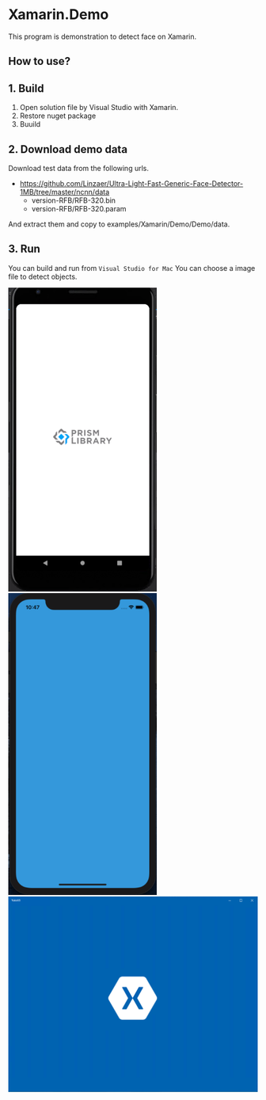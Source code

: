 # Xamarin.Demo
  
This program is demonstration to detect face on Xamarin. 
 
## How to use? 
 
## 1. Build 
 
1. Open solution file by Visual Studio with Xamarin.
1. Restore nuget package
1. Buuild 

## 2. Download demo data

Download test data from the following urls.

- https://github.com/Linzaer/Ultra-Light-Fast-Generic-Face-Detector-1MB/tree/master/ncnn/data
  - version-RFB/RFB-320.bin
  - version-RFB/RFB-320.param

And extract them and copy to examples/Xamarin/Demo/Demo/data.
 
## 3. Run 

You can build and run from `Visual Studio for Mac`
You can choose a image file to detect objects.

<img src="images/android.webp" width="300" /> <img src="images/ios.webp" width="300" />
<img src="images/uwp.webp" width="600" />
